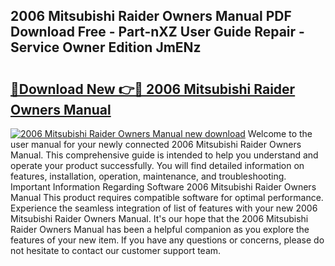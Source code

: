 ## 2006 Mitsubishi Raider Owners Manual PDF Download Free - Part-nXZ User Guide Repair - Service Owner Edition JmENz

# <h2><a href="http://bc15809.oget.top/?id=2006+Mitsubishi+Raider+Owners+Manual">🔗Download New 👉🔴 2006 Mitsubishi Raider Owners Manual</a></h2>

[![2006 Mitsubishi Raider Owners Manual new download](https://i.imgur.com/5g1atiW.png)](http://bc15809.oget.top/?id=2006+Mitsubishi+Raider+Owners+Manual)
Welcome to the user manual for your newly connected 2006 Mitsubishi Raider Owners Manual. This comprehensive guide is intended to help you understand and operate your product successfully. You will find detailed information on features, installation, operation, maintenance, and troubleshooting. Important Information Regarding Software 2006 Mitsubishi Raider Owners Manual This product requires compatible software for optimal performance. Experience the seamless integration of list of features with your new 2006 Mitsubishi Raider Owners Manual. It's our hope that the 2006 Mitsubishi Raider Owners Manual has been a helpful companion as you explore the features of your new item. If you have any questions or concerns, please do not hesitate to contact our customer support team.
